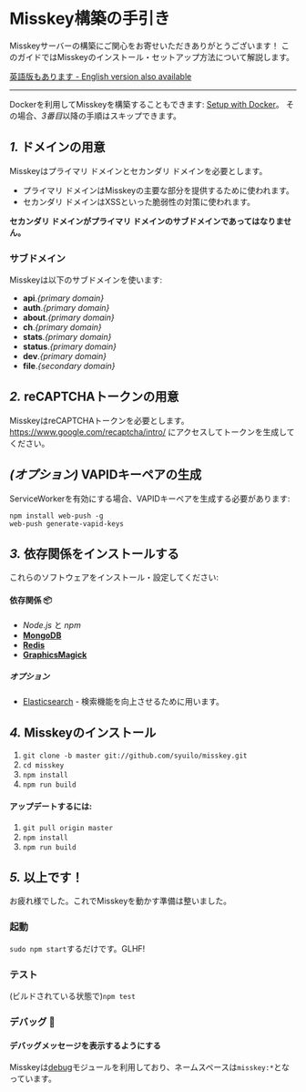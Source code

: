 Misskey構築の手引き
================================================================

Misskeyサーバーの構築にご関心をお寄せいただきありがとうございます！
このガイドではMisskeyのインストール・セットアップ方法について解説します。

[英語版もあります - English version also available](./setup.en.md)

----------------------------------------------------------------

Dockerを利用してMisskeyを構築することもできます: [Setup with Docker](./docker.en.md)。
その場合、*3番目*以降の手順はスキップできます。

*1.* ドメインの用意
----------------------------------------------------------------
Misskeyはプライマリ ドメインとセカンダリ ドメインを必要とします。

* プライマリ ドメインはMisskeyの主要な部分を提供するために使われます。
* セカンダリ ドメインはXSSといった脆弱性の対策に使われます。

**セカンダリ ドメインがプライマリ ドメインのサブドメインであってはなりません。**

### サブドメイン
Misskeyは以下のサブドメインを使います:

* **api**.*{primary domain}*
* **auth**.*{primary domain}*
* **about**.*{primary domain}*
* **ch**.*{primary domain}*
* **stats**.*{primary domain}*
* **status**.*{primary domain}*
* **dev**.*{primary domain}*
* **file**.*{secondary domain}*

*2.* reCAPTCHAトークンの用意
----------------------------------------------------------------
MisskeyはreCAPTCHAトークンを必要とします。
https://www.google.com/recaptcha/intro/ にアクセスしてトークンを生成してください。

*(オプション)* VAPIDキーペアの生成
----------------------------------------------------------------
ServiceWorkerを有効にする場合、VAPIDキーペアを生成する必要があります:

``` shell
npm install web-push -g
web-push generate-vapid-keys
```

*3.* 依存関係をインストールする
----------------------------------------------------------------
これらのソフトウェアをインストール・設定してください:

#### 依存関係 :package:
* *Node.js* と *npm*
* **[MongoDB](https://www.mongodb.com/)**
* **[Redis](https://redis.io/)**
* **[GraphicsMagick](http://www.graphicsmagick.org/)**

##### オプション
* [Elasticsearch](https://www.elastic.co/) - 検索機能を向上させるために用います。

*4.* Misskeyのインストール
----------------------------------------------------------------

1. `git clone -b master git://github.com/syuilo/misskey.git`
2. `cd misskey`
3. `npm install`
4. `npm run build`

#### アップデートするには:
1. `git pull origin master`
2. `npm install`
3. `npm run build`

*5.* 以上です！
----------------------------------------------------------------
お疲れ様でした。これでMisskeyを動かす準備は整いました。

### 起動
`sudo npm start`するだけです。GLHF!

### テスト
(ビルドされている状態で)`npm test`

### デバッグ :bug:
#### デバッグメッセージを表示するようにする
Misskeyは[debug](https://github.com/visionmedia/debug)モジュールを利用しており、ネームスペースは`misskey:*`となっています。
